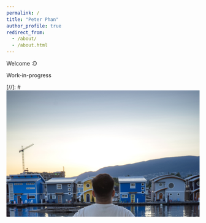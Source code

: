 ```yaml
---
permalink: /
title: "Peter Phan"
author_profile: true
redirect_from:
  - /about/
  - /about.html
---
```


Welcome :D

Work-in-progress

[//]: # ![bc](images/bc.jpg)
